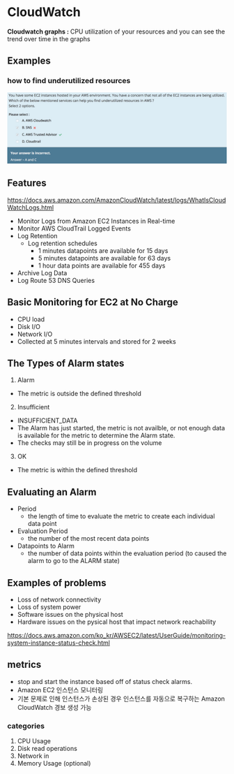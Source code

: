 # CloudWatch

<b>Cloudwatch graphs : </b> CPU utilization of your resources and you can see the trend over time in the graphs

## Examples
### how to find underutilized resources
![Alt text](./images/cloudwatch-exam.jpeg "")

## Features
https://docs.aws.amazon.com/AmazonCloudWatch/latest/logs/WhatIsCloudWatchLogs.html

  - Monitor Logs from Amazon EC2 Instances in Real-time
  - Monitor AWS CloudTrail Logged Events
  - Log Retention
    + Log retention schedules
      * 1 minutes datapoints are available for 15 days
      * 5 minutes datapoints are available for 63 days
      * 1 hour data points are available for 455 days
  - Archive Log Data
  - Log Route 53 DNS Queries

## Basic Monitoring for EC2 at No Charge
  - CPU load
  - Disk I/O
  - Network I/O
  - Collected at 5 minutes intervals and stored for 2 weeks

## The Types of Alarm states

1. Alarm
  - The metric is outside the defined threshold
2. Insufficient
  - INSUFFICIENT_DATA
  - The Alarm has just started, the metric is not availble, or not enough data is available for the metric to determine the Alarm state.
  - The checks may still be in progress on the volume
3. OK
  - The metric is within the defined threshold

## Evaluating an Alarm
  - Period
    + the length of time to evaluate the metric to create each individual data point
  - Evaluation Period
    + the number of the most recent data points
  - Datapoints to Alarm
    + the number of data points within the evaluation period (to caused the alarm to go to the ALARM state)

## Examples of problems
  - Loss of network connectivity
  - Loss of system power
  - Software issues on the physical host
  - Hardware issues on the pysical host that impact network reachability

https://docs.aws.amazon.com/ko_kr/AWSEC2/latest/UserGuide/monitoring-system-instance-status-check.html

## metrics
  - stop and start the instance based off of status check alarms.
  - Amazon EC2 인스턴스 모니터링
  - 기본 문제로 인해 인스턴스가 손상된 경우 인스턴스를 자동으로 복구하는 Amazon CloudWatch 경보 생성 가능

### categories
  1. CPU Usage
  2. Disk read operations
  3. Network in
  4. Memory Usage (optional)
